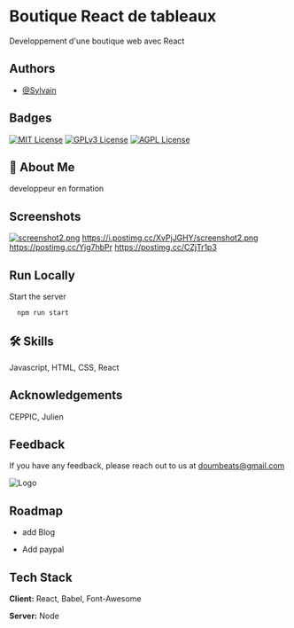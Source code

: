 
# Boutique React de tableaux

Developpement d'une boutique web avec React


## Authors

- [@Sylvain](https://www.github.com/Slvn89)
 
## Badges



[![MIT License](https://img.shields.io/badge/License-MIT-green.svg)](https://choosealicense.com/licenses/mit/)
[![GPLv3 License](https://img.shields.io/badge/License-GPL%20v3-yellow.svg)](https://opensource.org/licenses/)
[![AGPL License](https://img.shields.io/badge/license-AGPL-blue.svg)](http://www.gnu.org/licenses/agpl-3.0)


## 🚀 About Me
developpeur en formation








## Screenshots

[![screenshot2.png](https://i.postimg.cc/XvPjJGHY/screenshot2.png)](https://postimg.cc/CZjTr1p3)
https://i.postimg.cc/XvPjJGHY/screenshot2.png
https://postimg.cc/Yjg7hbPr
https://postimg.cc/CZjTr1p3
## Run Locally



Start the server

```bash
  npm run start
```


## 🛠 Skills
Javascript, HTML, CSS, React


## Acknowledgements

CEPPIC, Julien


## Feedback

If you have any feedback, please reach out to us at doumbeats@gmail.com




![Logo](https://dev-to-uploads.s3.amazonaws.com/uploads/articles/th5xamgrr6se0x5ro4g6.png)

 
## Roadmap

- add Blog

- Add paypal






## Tech Stack

**Client:** React, Babel, Font-Awesome

**Server:** Node

